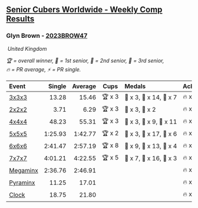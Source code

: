 <style>table {white-space: nowrap;}</style>
<link rel="stylesheet" type="text/css" href="/scw-comp/css/flags.css" />

## [Senior Cubers Worldwide - Weekly Comp Results](/scw-comp/results/)
### Glyn Brown - [2023BROW47](https://www.worldcubeassociation.org/persons/2023BROW47)

<i class="flag flag-GB" />&nbsp;United Kingdom

<span style="white-space: nowrap;">🏆 = overall winner</span>, <span style="white-space: nowrap;">🥇 = 1st senior</span>, <span style="white-space: nowrap;">🥈 = 2nd senior</span>, <span style="white-space: nowrap;">🥉 = 3rd senior</span>, <span style="white-space: nowrap;">🔥 = PR average</span>, <span style="white-space: nowrap;">⚡ = PR single</span>.

| Event | Single | Average | Cups | Medals | Achievements|
| :-- | --: | --: | :--: | :-- | :-- |
| [3x3x3](333.md) | 13.28 | 15.46 | 🏆 x 3 | 🥇 x 3, 🥈 x 14, 🥉 x 7 | 🔥 x 7, ⚡ x 11 |
| [2x2x2](222.md) | 3.71 | 6.29 | 🏆 x 3 | 🥇 x 3, 🥈 x 2 | 🔥 x 5, ⚡ x 5 |
| [4x4x4](444.md) | 48.23 | 55.31 | 🏆 x 3 | 🥇 x 3, 🥈 x 9, 🥉 x 11 | 🔥 x 10, ⚡ x 9 |
| [5x5x5](555.md) | 1:25.93 | 1:42.77 | 🏆 x 2 | 🥇 x 3, 🥈 x 17, 🥉 x 6 | 🔥 x 9, ⚡ x 6 |
| [6x6x6](666.md) | 2:41.47 | 2:57.19 | 🏆 x 8 | 🥇 x 9, 🥈 x 13, 🥉 x 4 | 🔥 x 10, ⚡ x 11 |
| [7x7x7](777.md) | 4:01.21 | 4:22.55 | 🏆 x 5 | 🥇 x 7, 🥈 x 16, 🥉 x 3 | 🔥 x 11, ⚡ x 9 |
| [Megaminx](minx.md) | 2:36.76 | 2:46.91 |  |  | 🔥 x 1, ⚡ x 1 |
| [Pyraminx](pyram.md) | 11.25 | 17.01 |  |  | 🔥 x 1, ⚡ x 1 |
| [Clock](clock.md) | 18.75 | 21.80 |  |  | 🔥 x 1, ⚡ x 1 |

<!-- Global site tag (gtag.js) - Google Analytics -->
<script async src="https://www.googletagmanager.com/gtag/js?id=UA-86348435-3"></script>
<script>window.dataLayer = window.dataLayer || []; function gtag() {dataLayer.push(arguments);} gtag('js', new Date()); gtag('config', 'UA-86348435-3');</script>
